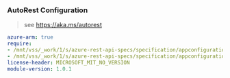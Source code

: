 ### AutoRest Configuration

> see https://aka.ms/autorest

``` yaml
azure-arm: true
require:
- /mnt/vss/_work/1/s/azure-rest-api-specs/specification/appconfiguration/resource-manager/readme.md
- /mnt/vss/_work/1/s/azure-rest-api-specs/specification/appconfiguration/resource-manager/readme.go.md
license-header: MICROSOFT_MIT_NO_VERSION
module-version: 1.0.1
```